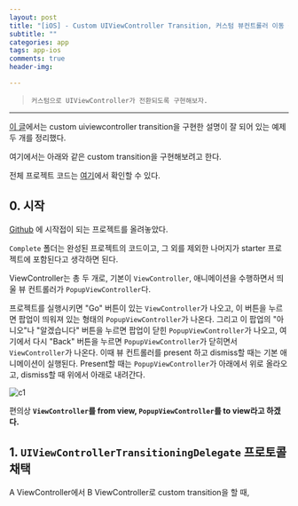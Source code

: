 ```yaml
---  
layout: post  
title: "[iOS] - Custom UIViewController Transition, 커스텀 뷰컨트롤러 이동 구현하기 튜토리얼"  
subtitle: ""  
categories: app
tags: app-ios
comments: true  
header-img: 

---  
```

  
> `커스텀으로 UIViewController가 전환되도록 구현해보자.`  

---

[이 글](https://yoojin99.github.io/app/Custom-UIViewController-Transition/)에서는 custom uiviewcontroller transition을 구현한
설명이 잘 되어 있는 예제 두 개를 정리했다. 

여기에서는 아래와 같은 custom transition을 구현해보려고 한다. 

전체 프로젝트 코드는 [여기](https://github.com/Yoojin99/iOS-UIViewController-Custom-Transition/tree/main/Complete)에서 확인할 수 있다.

## 0. 시작

[Github](https://github.com/Yoojin99/iOS-UIViewController-Custom-Transition) 에 시작접이 되는 프로젝트를 올려놓았다.

`Complete` 폴더는 완성된 프로젝트의 코드이고, 그 외를 제외한 나머지가 starter 프로젝트에 포함된다고 생각하면 된다.

ViewController는 총 두 개로, 기본이 `ViewController`, 애니메이션을 수행하면서 띄울 뷰 컨트롤러가 `PopupViewController`다.

프로젝트를 실행시키면 "Go" 버튼이 있는 `ViewController`가 나오고, 이 버튼을 누르면 팝업이 띄워져 있는 형태의 `PopupViewController`가 나온다.
그리고 이 팝업의 "아니오"나 "알겠습니다" 버튼을 누르면 팝업이 닫힌 `PopupViewController`가 나오고, 여기에서 다시 "Back" 버튼을 누르면 `PopupViewController`가 닫히면서
`ViewController`가 나온다. 이때 뷰 컨트롤러를 present 하고 dismiss할 때는 기본 애니메이션이 실행된다. Present할 때는 `PopupViewController`가
아래에서 위로 올라오고, dismiss할 때 위에서 아래로 내려간다.

![c1](https://user-images.githubusercontent.com/41438361/126753132-a291af84-f04a-420e-af5f-5d44d4c25cb5.gif)

편의상 **`ViewController`를 from view, `PopupViewController`를 to view라고 하겠다.**

## 1. `UIViewControllerTransitioningDelegate` 프로토콜 채택

A ViewController에서 B ViewController로 custom transition을 할 때, 
